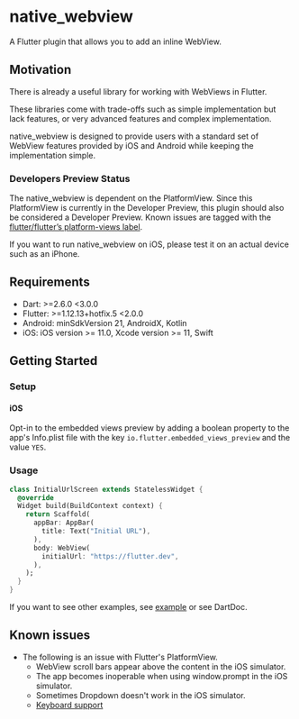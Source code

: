 # native_webview

A Flutter plugin that allows you to add an inline WebView.

## Motivation

There is already a useful library for working with WebViews in Flutter.

These libraries come with trade-offs such as simple implementation but lack features, or very advanced features and complex implementation.

native_webview is designed to provide users with a standard set of WebView features provided by iOS and Android while keeping the implementation simple.

### Developers Preview Status

The native_webview is dependent on the PlatformView. Since this PlatformView is currently in the Developer Preview, this plugin should also be considered a Developer Preview.
Known issues are tagged with the  [flutter/flutter’s platform-views label](https://github.com/flutter/flutter/labels/a%3A%20platform-views). 

If you want to run native_webview on iOS, please test it on an actual device such as an iPhone.

## Requirements

- Dart: >=2.6.0 <3.0.0
- Flutter: >=1.12.13+hotfix.5 <2.0.0
- Android: minSdkVersion 21, AndroidX, Kotlin
- iOS: iOS version >= 11.0, Xcode version >= 11, Swift

## Getting Started

### Setup

#### iOS

Opt-in to the embedded views preview by adding a boolean property to the app's Info.plist file with the key `io.flutter.embedded_views_preview` and the value `YES`.

### Usage

```dart
class InitialUrlScreen extends StatelessWidget {
  @override
  Widget build(BuildContext context) {
    return Scaffold(
      appBar: AppBar(
        title: Text("Initial URL"),
      ),
      body: WebView(
        initialUrl: "https://flutter.dev",
      ),
    );
  }
}
```

If you want to see other examples, see [example](./example) or see DartDoc.

## Known issues

- The following is an issue with Flutter's PlatformView.
  - WebView scroll bars appear above the content in the iOS simulator.
  - The app becomes inoperable when using window.prompt in the iOS simulator.
  - Sometimes Dropdown doesn't work in the iOS simulator.
  - [Keyboard support](https://github.com/flutter/flutter/labels/p%3A%20webview-keyboard)
